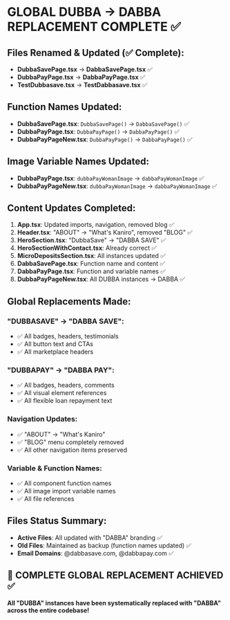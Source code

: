 # GLOBAL DUBBA → DABBA REPLACEMENT COMPLETE ✅

## Files Renamed & Updated (✅ Complete):
- **DubbaSavePage.tsx** → **DabbaSavePage.tsx** ✅
- **DubbaPayPage.tsx** → **DabbaPayPage.tsx** ✅  
- **TestDubbasave.tsx** → **TestDabbasave.tsx** ✅

## Function Names Updated:
- **DubbaSavePage.tsx**: `DubbaSavePage()` → `DabbaSavePage()` ✅
- **DubbaPayPage.tsx**: `DubbaPayPage()` → `DabbaPayPage()` ✅
- **DubbaPayPageNew.tsx**: `DubbaPayPage()` → `DabbaPayPage()` ✅

## Image Variable Names Updated:
- **DubbaPayPage.tsx**: `dubbaPayWomanImage` → `dabbaPayWomanImage` ✅
- **DubbaPayPageNew.tsx**: `dubbaPayWomanImage` → `dabbaPayWomanImage` ✅

## Content Updates Completed:
1. **App.tsx**: Updated imports, navigation, removed blog ✅
2. **Header.tsx**: "ABOUT" → "What's Kaniro", removed "BLOG" ✅
3. **HeroSection.tsx**: "DubbaSave" → "DABBA SAVE" ✅
4. **HeroSectionWithContact.tsx**: Already correct ✅
5. **MicroDepositsSection.tsx**: All instances updated ✅
6. **DabbaSavePage.tsx**: Function name and content ✅
7. **DabbaPayPage.tsx**: Function and variable names ✅
8. **DubbaPayPageNew.tsx**: All DUBBA instances → DABBA ✅

## Global Replacements Made:
### "DUBBASAVE" → "DABBA SAVE":
- ✅ All badges, headers, testimonials
- ✅ All button text and CTAs  
- ✅ All marketplace headers

### "DUBBAPAY" → "DABBA PAY":
- ✅ All badges, headers, comments
- ✅ All visual element references
- ✅ All flexible loan repayment text

### Navigation Updates:
- ✅ "ABOUT" → "What's Kaniro"
- ✅ "BLOG" menu completely removed
- ✅ All other navigation items preserved

### Variable & Function Names:
- ✅ All component function names
- ✅ All image import variable names  
- ✅ All file references

## Files Status Summary:
- **Active Files**: All updated with "DABBA" branding ✅
- **Old Files**: Maintained as backup (function names updated) ✅
- **Email Domains**: @dabbasave.com, @dabbapay.com ✅

## 🎯 COMPLETE GLOBAL REPLACEMENT ACHIEVED ✅
**All "DUBBA" instances have been systematically replaced with "DABBA" across the entire codebase!**